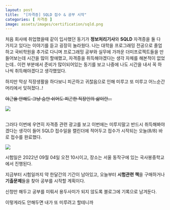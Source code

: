 ```yaml
---
layout: post
title:  "[자격증] SQLD 접수 & 공부 시작"
categories: [ 자격증 ]
image: assets/images/certification/sqld.png
---
```


처음 회사에 취업했을때 같이 입사했던 동기가 **정보처리기사**와 **SQLD** 자격증을 둘 다 가지고 있다는 이야기를 듣고 굉장히 놀라웠다. 나는 대학을 프로그래밍 전공으로 졸업하고 국비학원을 추가로 다니며 프로그래밍 공부와 실무에 가까운 더미프로젝트들을 만들어보는데 시간을 많이 할애했고, 자격증을 취득해야겠다는 생각 자체를 해본적이 없었는데.. 이런 부분에서 준비가 많이되어있는 동기를 보고 나중에 나도 시간을 내서 꼭 하나씩 취득해야겠다고 생각했었다.

하지만 막상 직장생활을 하다보니 피곤하고 귀찮음으로 인해 미루고 또 미루고 어느순간 머리에서 잊혀졌다..!

~~야근을 안해도 그냥 숨만 쉬어도 피곤한 직장인의 삶이란...~~

![](https://velog.velcdn.com/images/clothes/post/3aeb50b5-0927-4428-ae1c-3322c42bf613/image.png)

<br>
그러다 이번에 우연히 자격증 관련 광고를 보고 이번에는 미루지말고 반드시 취득해봐야겠다는 생각이 들어 SQLD 접수일을 캘린더에 적어두고 접수가 시작되는 오늘(8/8) 바로 접수를 완료했다.

![](https://velog.velcdn.com/images/clothes/post/d40cb495-cebb-4b06-860f-8116b62f2051/image.png)

시험일은 2022년 09월 04일 오전 10시이고, 장소는 서울 동작구에 있는 국사봉중학교에서 진행된다.

지금부터 시험일까지 약 한달간의 기간이 남아있고, 오늘부터 **시험관련 책**을 구매하거나 **기출문제**들을 찾아 공부를 시작할 계획이다.

신청만 해두고 공부를 미뤄서 용두사미가 되지 않도록 블로그에 기록으로 남겨둔다.

이렇게라도 안해두면 내가 또 미루려고 할테니까